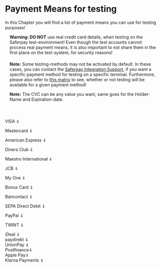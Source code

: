 # Payment Means for testing

In this Chapter you will find a list of payment means you can use for testing purposes!


<div class="danger" style="min-height: 75px;">
  <span class="glyphicon glyphicon-remove-sign" style="color: rgb(224, 122, 105);font-size: 55px;height: 75px;float: left;margin-right: 15px;margin-top: 0px;"></span>
  <p><strong>Warning: DO NOT</strong> use real credit card details, when testing on the Saferpay test-environment! Even though the test accounts cannot process real payment means, it is also important to not share them in the first place on the test-system, for security reasons!</p>
</div>
<div class="info" style="min-height: 75px;">
  <span class="glyphicon glyphicon-info-sign" style="color: rgb(110, 199, 215);font-size: 55px;height: 75px;float: left;margin-right: 15px;margin-top: 0px;"></span>
  <p>
    <strong>Note:</strong> Some testing-methods may not be activated by default. In these cases, you can contact the <a href="mailto:integration.saferpay@six-payment-services.com">Saferpay Integration Support</a>, if you want a specific payment method for testing on a specific terminal. Furthermore, please also refer to <a href="index.html#pm-functions">this matrix</a> to see, whether or not testing will be available for a given payment method!
  </p>
</div>
<div class="info" style="min-height: 75px;">
  <span class="glyphicon glyphicon-info-sign" style="color: rgb(110, 199, 215);font-size: 55px;height: 75px;float: left;margin-right: 15px;margin-top: 0px;"></span>
    <p><strong>Note:</strong> The CVC can be any value you want, same goes for the Holder-Name and Expiration-date.</p>
</div>

<a name="pm-visa"></a><div class="dropdown" id="visa-cards">VISA &dArr;</div>
<div id="visa-cards-hider" style="display:none;">
  <h2>For 3D Secure 2</h2>
  <table class="table table-striped table-hover">
      <thead>
        <tr>
          <th>Card Number</th>
          <th class="text-center">Test-case</th>
        </tr>
      </thead>
      <tbody>
        <tr>
          <td style="word-break: unset;">9010003150000001</td>
          <td style="border-left: 1px solid #ddd;">Frictionless Y. Card simulates a fully successful Frictionless Flow!<br /><strong>Liability shift:</strong> YES, <strong>Authenticated:</strong> true</td>
      </tr>
      <tr>
          <td style="word-break: unset;">9010003750000005</td>
          <td style="border-left: 1px solid #ddd;">LiabilityShift can't be granted, due to technical reasons. Interesting for testing the <strong>Condition</strong> parameter, to stop authorizations without LiabilityShift!<br /><strong>Liability shift:</strong> false, <strong>Authenticated:</strong> N/A</td>
      </tr>
      <tr>
          <td style="word-break: unset;">9010004950000001</td>
          <td style="border-left: 1px solid #ddd;">Challenged Y. This card simulates a successful challenged flow.<br /><strong>Liability shift:</strong> true, <strong>Authenticated:</strong> true</td>
      </tr>
      <tr>
          <td style="word-break: unset;">9010004250000008</td>
          <td style="border-left: 1px solid #ddd;">Challenged A. The authentication was not successful, but LiabilityShift is still granted.<br /><strong>Liability shift:</strong> true, <strong>Authenticated:</strong> false</td>
      </tr>
      <tr>
          <td style="word-break: unset;">9010004350000007</td>
          <td style="border-left: 1px solid #ddd;">Challenged N. The 3DS authentication failed. An authorization will not be attempted. The transaction fails in this case!<br /><strong>Liability shift:</strong> N/A, <strong>Authenticated:</strong> N/A</td>
      </tr>
      <tr>
          <td style="word-break: unset;">9010004150000009</td>
          <td style="border-left: 1px solid #ddd;">3DS Failure, authorization will be attempted. This card fails the 3DS authentication. Interesting for testing the <strong>Condition</strong> parameter, to stop authorizations without LiabilityShift! Crd goes through a Challanged flow beforehand!<br /><strong>Liability shift:</strong> false, <strong>Authenticated:</strong> false</td>
      </tr>
      <tr>
          <td style="word-break: unset;">9010403104000000</td>
          <td style="border-left: 1px solid #ddd;">Frictionless Y with DCC. This card additionally will perform DCC. Card currency is USD!<br /><strong>Liability shift:</strong> true, <strong>Authenticated:</strong> true</td>
      </tr>
      <tr>
          <td style="word-break: unset;">9010503104000007</td>
          <td style="border-left: 1px solid #ddd;">Frictionless Y with DCC. This card additionally will perform DCC. Card currency is JPY!<br /><strong>Liability shift:</strong> true, <strong>Authenticated:</strong> true</td>
      </tr>
      <tr>
          <td style="word-break: unset;">9010403153150003</td>
          <td style="border-left: 1px solid #ddd;">General Decline. This card fails the card check!<br /><strong>Liability shift:</strong> true, <strong>Authenticated:</strong> true</td>
      </tr>
      <tr>
          <td style="word-break: unset;">9010403153900001</td>
          <td style="border-left: 1px solid #ddd;">Card for simulating response codes via the amount. The last two digits inside the amount are important. Down below you'll find some examples for return-codes/amounts. <strong>Important Note:</strong> These are the most common codes! However some Issuers may return codes not on this list!<br />
          <table class="table table-striped table-hover">
            <thead>
              <tr>
                <th>Amount</th>
                <th class="text-center">Processor Message</th>
              </tr>
            </thead>
            <tbody>
              <tr>
                <td style="word-break: unset;">00</td>
                <td style="border-left: 1px solid #ddd;">See Frictionless Y.<br /><strong>Liability shift:</strong> true, <strong>Authenticated:</strong> true</td>
              </tr>
              <tr>
                <td style="word-break: unset;">01</td>
                <td style="border-left: 1px solid #ddd;">Successful Authorization and 3DS process. However LiabilityShift will be rejected during authorization<br /><strong>Liability shift:</strong> false (<strong>ThreeDs will be true!</strong>) <strong>Authenticated:</strong> true</td>
              </tr>
              <tr>
                <td style="word-break: unset;">62</td>
                <td style="border-left: 1px solid #ddd;">Restricted Card</td>
              </tr>
              <tr>
                <td style="word-break: unset;">51</td>
                <td style="border-left: 1px solid #ddd;">Insufficient Funds</td>
              </tr>
              <tr>
                <td style="word-break: unset;">43</td>
                <td style="border-left: 1px solid #ddd;">Stolen Card</td>
              </tr>
              <tr>
                <td style="word-break: unset;">34</td>
                <td style="border-left: 1px solid #ddd;">Suspicion of manipulation</td>
              </tr>
              <tr>
                <td style="word-break: unset;">33</td>
                <td style="border-left: 1px solid #ddd;">Card Expired</td>
              </tr>
              <tr>
                <td style="word-break: unset;">30</td>
                <td style="border-left: 1px solid #ddd;">Format Error</td>
              </tr>
              <tr>
                <td style="word-break: unset;">14</td>
                <td style="border-left: 1px solid #ddd;">Invalid Card</td>
              </tr>
              <tr>
                <td style="word-break: unset;">12</td>
                <td style="border-left: 1px solid #ddd;">Invalid Transaction</td>
              </tr>
              <tr>
                <td style="word-break: unset;">09</td>
                <td style="border-left: 1px solid #ddd;">Processing temporarily not possible</td>
              </tr>
              <tr>
                <td style="word-break: unset;">05</td>
                <td style="border-left: 1px solid #ddd;">Authorization declined</td>
              </tr>
              <tr>
                <td style="word-break: unset;">04</td>
                <td style="border-left: 1px solid #ddd;">Card Invalid</td>
              </tr>
              <tr>
                <td style="word-break: unset;">03</td>
                <td style="border-left: 1px solid #ddd;">Invalid Merchant Number</td>
              </tr>
            </tbody>
          </table>
        </td>
        </tr>
        <tr>
          <td style="word-break: unset;">9010100000020013</td>
          <td style="border-left: 1px solid #ddd;">Card, to simulate a <a href="creditcards.html#cc-pappoval">partial approval</a>.</td>
        </tr>
        <tr>
          <td style="word-break: unset;">9010103204160007</td>
          <td style="border-left: 1px solid #ddd;">Card, to simulate a <a href="psd2.html#psd2-decline">Soft Decline</a>. <strong>This card will ALWAYS return a Soft-Decline, even if SCA was performed!</strong></td>
        </tr>
    </tbody>
  </table>
  
  <h2>For 3D Secure 1</h2>
  <table class="table table-striped table-hover">
    <thead>
      <tr>
        <th>Card Number</th>
        <th class="text-center">Test-case</th>
      </tr>
    </thead>
    <tbody>
      <tr>
        <td style="word-break: unset;">9010100052000004</td>
        <td style="border-left: 1px solid #ddd;">Card <strong>"enrolled"</strong>. This card is subjected to the full 3D Secure authentication process! <br /><strong>Liability shift:</strong> YES, <strong>Authenticated:</strong> true</td>
      </tr>
      <tr>
        <td style="word-break: unset;">9010101052000002</td>
        <td style="border-left: 1px solid #ddd;">Card <strong>"not enrolled"</strong>. Bank grants liability shift! <br />    <strong>Liability shift:</strong> YES, <strong>Authenticated:</strong> false</td>
      </tr>
      <tr>
        <td style="word-break: unset;">9010100052101000</td>
        <td style="border-left: 1px solid #ddd;">Card <strong>"enrolled"</strong>. Bank rejects liability shift despite a successful authentication!<br /><strong>Liability shift:</strong> NO, <strong>Authenticated:</strong> true <br />
          <div class="warning">
            <p><strong>Important:</strong> Saferpay will still attempt the authorization! Accepting or declining this transaction is up to the merchant!</p>
          </div>
        </td>
      </tr>
      <tr>
        <td style="word-break: unset;">9010100352000001</td>
        <td style="border-left: 1px solid #ddd;"><strong>"Authentication Attempt"</strong>. Simulates an authentication attempt, where the bank grants the liability shift<br /><strong>Liability shift:</strong> YES, <strong>Authenticated:</strong> false <br />
        </td>
        </tr>
      <tr>
        <td style="word-break: unset;">9010101052101008</td>
        <td style="border-left: 1px solid #ddd;">Card <strong>"not enrolled"</strong>. Bank rejects liability shift!<br /><strong>Liability shift:</strong> NO, <strong>Authenticated:</strong> false<br />
          <div class="warning">
            <p><strong>Important:</strong> Saferpay will still attempt the authorization! Accepting or declining this transaction is up to the merchant!</p>
          </div>
        </td>
      </tr>
      <tr>
        <td style="word-break: unset;">9010101152000001</td>
        <td style="border-left: 1px solid #ddd;"><strong>"Unable to enroll"</strong>. 3D Secure is not possible! <br /><strong>Liability shift:</strong> NO, <strong>Authenticated:</strong> false<br />
          <div class="warning">
            <p><strong>Important:</strong> Saferpay will still attempt the authorization! Accepting or declining this transaction is up to the merchant!</p>
          </div>
        </td>
      </tr>
      <tr>
        <td style="word-break: unset;">9010100152000003</td>
        <td style="border-left: 1px solid #ddd;"><strong>"Authentication failed"</strong>. The card holder failed to authenticate him/herself!<br />
          <div class="warning">
            <p><strong>Important:</strong> In this case, the authorization will fail!</p>
          </div>
        </td>
      </tr>
      <tr>
        <td style="word-break: unset;">9010101052900003</td>
        <td style="border-left: 1px solid #ddd;">Card for <strong>"simulating response codes" via the amount</strong>. <br /> The last two digits in the currency amount determine the issuance of the authorisation request. A successful payment is only triggered with a value equal to "00" or "01". While requests with the AMOUNT "00" simulate a request with an "enrolled" card, the amount "01" simulates a transaction without a liability shift. For all other values that are different to "00" or "01", a rejection is simulated with the authorisation.
        </td>
      </tr>
      <tr>
        <td style="word-break: unset;">9010500004000004</td>
        <td style="border-left: 1px solid #ddd;">Card for <strong>"simulating DCC"</strong> with the card currency JPY.
        </td>
      </tr>
       <tr>
        <td style="word-break: unset;">9010400004000007</td>
        <td style="border-left: 1px solid #ddd;">Card for <strong>"simulating DCC"</strong> with the card currency USD.
        </td>
      </tr>
      <tr>
        <td style="word-break: unset;">9010000004150008</td>
        <td style="border-left: 1px solid #ddd;"><strong>"Card Check failed"</strong>. <br />A decline will simulated by the internal card check with Alias Insert. Authorization requests with this card will be declined as well.
        </td>
      </tr>
    </tbody>
  </table>
</div>

<a name="pm-mc"></a><div id="master-cards" class="dropdown">Mastercard &dArr;</div>
<div id="master-cards-hider" style="display:none;">
  <h2>For 3D Secure 2</h2>
  <table class="table table-striped table-hover">
      <thead>
        <tr>
          <th>Card Number</th>
          <th class="text-center">Test-case</th>
        </tr>
      </thead>
      <tbody>
        <tr>
          <td style="word-break: unset;">9030003150000007</td>
          <td style="border-left: 1px solid #ddd;">Frictionless Y. Card simulates a fully successful Frictionless Flow!<br /><strong>Liability shift:</strong> YES, <strong>Authenticated:</strong> true</td>
      </tr>
      <tr>
          <td style="word-break: unset;">9030003750000001</td>
          <td style="border-left: 1px solid #ddd;">LiabilityShift can't be granted, due to technical reasons. Interesting for testing the <strong>Condition</strong> parameter, to stop authorizations without LiabilityShift!<br /><strong>Liability shift:</strong> false, <strong>Authenticated:</strong> N/A</td>
      </tr>
      <tr>
          <td style="word-break: unset;">9030004950000007</td>
          <td style="border-left: 1px solid #ddd;">Challenged Y. This card simulates a successful challenged flow.<br /><strong>Liability shift:</strong> true, <strong>Authenticated:</strong> true</td>
      </tr>
      <tr>
          <td style="word-break: unset;">9030003204000003
          <td style="border-left: 1px solid #ddd;">Challenged A. The authentication was not successful, but LiabilityShift is still granted.<br /><strong>Liability shift:</strong> true, <strong>Authenticated:</strong> false</td>
      </tr>
      <tr>
          <td style="word-break: unset;">9030004350000003</td>
          <td style="border-left: 1px solid #ddd;">Challenged N. The 3DS authentication failed. An authorization will not be attempted. The transaction fails in this case!<br /><strong>Liability shift:</strong> N/A, <strong>Authenticated:</strong> N/A</td>
      </tr>
      <tr>
          <td style="word-break: unset;">9030004150000005</td>
          <td style="border-left: 1px solid #ddd;">3DS Failure, authorization will be attempted. This card fails the 3DS authentication. Interesting for testing the <strong>Condition</strong> parameter, to stop authorizations without LiabilityShift! Crd goes through a Challanged flow beforehand!<br /><strong>Liability shift:</strong> false, <strong>Authenticated:</strong> false</td>
      </tr>
      <tr>
          <td style="word-break: unset;">9030403104000006</td>
          <td style="border-left: 1px solid #ddd;">Frictionless Y with DCC. This card additionally will perform DCC. Card currency is USD!<br /><strong>Liability shift:</strong> true, <strong>Authenticated:</strong> true</td>
      </tr>
      <tr>
          <td style="word-break: unset;">9030503104000003</td>
          <td style="border-left: 1px solid #ddd;">Frictionless Y with DCC. This card additionally will perform DCC. Card currency is JPY!<br /><strong>Liability shift:</strong> true, <strong>Authenticated:</strong> true</td>
      </tr>
      <tr>
          <td style="word-break: unset;">9030403153150009</td>
          <td style="border-left: 1px solid #ddd;">General Decline. This card fails the authorization and also the card check!<br /><strong>Liability shift:</strong> true, <strong>Authenticated:</strong> true</td>
      </tr>
      <tr>
          <td style="word-break: unset;">9030403153900007</td>
          <td style="border-left: 1px solid #ddd;">Card for simulating response codes via the amount. The last two digits inside the amount are important. Down below you'll find some examples for return-codes/amounts. <strong>Important Note:</strong> These are the most common codes! However some Issuers may return codes not on this list!<br />
          <table class="table table-striped table-hover">
            <thead>
              <tr>
                <th>Amount</th>
                <th class="text-center">Processor Message</th>
              </tr>
            </thead>
            <tbody>
              <tr>
                <td style="word-break: unset;">00</td>
                <td style="border-left: 1px solid #ddd;">See Frictionless Y.<br /><strong>Liability shift:</strong> true, <strong>Authenticated:</strong> true</td>
              </tr>
              <tr>
                <td style="word-break: unset;">01</td>
                <td style="border-left: 1px solid #ddd;">Successful Authorization and 3DS process. However LiabilityShift will be rejected during authorization<br /><strong>Liability shift:</strong> false (<strong>ThreeDs will be true!</strong>) <strong>Authenticated:</strong> true</td>
              </tr>
              <tr>
                <td style="word-break: unset;">62</td>
                <td style="border-left: 1px solid #ddd;">Restricted Card</td>
              </tr>
              <tr>
                <td style="word-break: unset;">51</td>
                <td style="border-left: 1px solid #ddd;">Insufficient Funds</td>
              </tr>
              <tr>
                <td style="word-break: unset;">43</td>
                <td style="border-left: 1px solid #ddd;">Stolen Card</td>
              </tr>
              <tr>
                <td style="word-break: unset;">34</td>
                <td style="border-left: 1px solid #ddd;">Suspicion of manipulation</td>
              </tr>
              <tr>
                <td style="word-break: unset;">33</td>
                <td style="border-left: 1px solid #ddd;">Card Expired</td>
              </tr>
              <tr>
                <td style="word-break: unset;">30</td>
                <td style="border-left: 1px solid #ddd;">Format Error</td>
              </tr>
              <tr>
                <td style="word-break: unset;">14</td>
                <td style="border-left: 1px solid #ddd;">Invalid Card</td>
              </tr>
              <tr>
                <td style="word-break: unset;">12</td>
                <td style="border-left: 1px solid #ddd;">Invalid Transaction</td>
              </tr>
              <tr>
                <td style="word-break: unset;">09</td>
                <td style="border-left: 1px solid #ddd;">Processing temporarily not possible</td>
              </tr>
              <tr>
                <td style="word-break: unset;">05</td>
                <td style="border-left: 1px solid #ddd;">Authorization declined</td>
              </tr>
              <tr>
                <td style="word-break: unset;">04</td>
                <td style="border-left: 1px solid #ddd;">Card Invalid</td>
              </tr>
              <tr>
                <td style="word-break: unset;">03</td>
                <td style="border-left: 1px solid #ddd;">Invalid Merchant Number</td>
              </tr>
            </tbody>
          </table>
        </td>
      </tr>
      <tr>
        <td style="word-break: unset;">9030100000021017</td>
        <td style="border-left: 1px solid #ddd;">Card, to simulate a <a href="creditcards.html#cc-pappoval">partial approval</a>.</td>
      </tr>
      <tr>
          <td style="word-break: unset;">9030103204160003</td>
          <td style="border-left: 1px solid #ddd;">Card, to simulate a <a href="psd2.html#psd2-decline">Soft Decline</a>. <strong>This card will ALWAYS return a Soft-Decline, even if SCA was performed!</strong></td>
        </tr>
    </tbody>
  </table>
  
  <h2>For 3D Secure 1</h2>
  <table class="table table-striped table-hover">
    <thead>
      <tr>
        <th>Card Number</th>
        <th class="text-center">Test-case</th>
      </tr>
    </thead>
    <tbody>
      <tr>
        <td style="word-break: unset;">9030100052000000</td>
        <td style="border-left: 1px solid #ddd;">Card <strong>"enrolled"</strong>. This card is subjected to the full 3D Secure authentication process! <br /><strong>Liability shift:</strong> YES, <strong>Authenticated:</strong> true</td>
      </tr>
      <tr>
        <td style="word-break: unset;">9030100052101006</td>
        <td style="border-left: 1px solid #ddd;">Card <strong>"enrolled"</strong>. Bank rejects liability shift despite a successful authentication!<br /><strong>Liability shift:</strong> NO, <strong>Authenticated:</strong> true <br />
          <div class="warning">
            <p><strong>Important:</strong> Saferpay will still attempt the authorization! Accepting or declining this transaction is up to the merchant!</p>
          </div>
        </td>
      </tr>
      <tr>
        <td style="word-break: unset;">9030100352000007</td>
        <td style="border-left: 1px solid #ddd;"><strong>"Authentication Attempt"</strong>. Simulates an authentication attempt, where the bank grants the liability shift<br /><strong>Liability shift:</strong> YES, <strong>Authenticated:</strong> false <br />
        </td>
      </tr>
      <tr>
        <td style="word-break: unset;">9030101052101004</td>
        <td style="border-left: 1px solid #ddd;">Card <strong>"not enrolled"</strong>. Bank rejects liability shift!<br /><strong>Liability shift:</strong> NO, <strong>Authenticated:</strong> false<br />
          <div class="warning">
            <p><strong>Important:</strong> Saferpay will still attempt the authorization! Accepting or declining this transaction is up to the merchant!</p>
          </div>
        </td>
      </tr>
      <tr>
        <td style="word-break: unset;">9030101152000007</td>
        <td style="border-left: 1px solid #ddd;"><strong>"Unable to enroll"</strong>. 3D Secure is not possible! <br /><strong>Liability shift:</strong> NO, <strong>Authenticated:</strong> false<br />
          <div class="warning">
            <p><strong>Important:</strong> Saferpay will still attempt the authorization! Accepting or declining this transaction is up to the merchant!</p>
          </div>
        </td>
      </tr>
      <tr>
        <td style="word-break: unset;">9030100152000009</td>
        <td style="border-left: 1px solid #ddd;"><strong>"Authentication failed"</strong>. The card holder failed to authenticate him/herself!<br />
          <div class="warning">
            <p><strong>Important:</strong> In this case, the authorization will fail!</p>
          </div>
        </td>
      </tr>
      <tr>
        <td style="word-break: unset;">9030101052900009</td>
        <td style="border-left: 1px solid #ddd;">Card for <strong>"simulating response codes" via the amount</strong>. <br /> The last two digits in the currency amount determine the issuance of the authorisation request. A successful payment is only triggered with a value equal to "00" or "01". While requests with the AMOUNT "00" simulate a request with an "enrolled" card, the amount "01" simulates a transaction without a liability shift. For all other values that are different to "00" or "01", a rejection is simulated with the authorisation.
        </td>
      </tr>
      <tr>
        <td style="word-break: unset;">9030500004000000</td>
        <td style="border-left: 1px solid #ddd;">Card for <strong>"simulating DCC"</strong> with the card currency JPY.
        </td>
      </tr>
       <tr>
        <td style="word-break: unset;">9030400004000003</td>
        <td style="border-left: 1px solid #ddd;">Card for <strong>"simulating DCC"</strong> with the card currency USD.
        </td>
      </tr>
      <tr>
        <td style="word-break: unset;">9030000004150004</td>
        <td style="border-left: 1px solid #ddd;"><strong>"Card Check failed"</strong>. <br />A decline will simulated by the internal card check with Alias Insert. Authorization requests with this card will be declined as well.
        </td>
      </tr>
    </tbody>
  </table>
</div>

<a name="pm-amex"></a><div id="amex-cards" class="dropdown">American Express &dArr;</div> 
<div id="amex-cards-hider" style="display:none;">
  <h2>For 3D Secure 2</h2>
  <table class="table table-striped table-hover">
      <thead>
        <tr>
          <th>Card Number</th>
          <th class="text-center">Test-case</th>
        </tr>
      </thead>
      <tbody>
        <tr>
          <td style="word-break: unset;">9070003150000008</td>
          <td style="border-left: 1px solid #ddd;">Frictionless Y. Card simulates a fully successful Frictionless Flow!<br /><strong>Liability shift:</strong> YES, <strong>Authenticated:</strong> true</td>
      </tr>
      <tr>
          <td style="word-break: unset;">9070003750000002</td>
          <td style="border-left: 1px solid #ddd;">LiabilityShift can't be granted, due to technical reasons. Interesting for testing the <strong>Condition</strong> parameter, to stop authorizations without LiabilityShift!<br /><strong>Liability shift:</strong> false, <strong>Authenticated:</strong> N/A</td>
      </tr>
      <tr>
          <td style="word-break: unset;">9070004950000008</td>
          <td style="border-left: 1px solid #ddd;">Challenged Y. This card simulates a successful challenged flow.<br /><strong>Liability shift:</strong> true, <strong>Authenticated:</strong> true</td>
      </tr>
      <tr>
          <td style="word-break: unset;">9070004250000005
          <td style="border-left: 1px solid #ddd;">Challenged A. The authentication was not successful, but LiabilityShift is still granted.<br /><strong>Liability shift:</strong> true, <strong>Authenticated:</strong> false</td>
      </tr>
      <tr>
          <td style="word-break: unset;">9070004350000004</td>
          <td style="border-left: 1px solid #ddd;">Challenged N. The 3DS authentication failed. An authorization will not be attempted. The transaction fails in this case!<br /><strong>Liability shift:</strong> N/A, <strong>Authenticated:</strong> N/A</td>
      </tr>
      <tr>
          <td style="word-break: unset;">9070004150000006</td>
          <td style="border-left: 1px solid #ddd;">3DS Failure, authorization will be attempted. This card fails the 3DS authentication. Interesting for testing the <strong>Condition</strong> parameter, to stop authorizations without LiabilityShift! Crd goes through a Challanged flow beforehand!<br /><strong>Liability shift:</strong> false, <strong>Authenticated:</strong> false</td>
      </tr>
      <tr style="display: none;">
          <td style="word-break: unset;">xxxxxxxxxxxxxxxxxxxxxxxxxxxxxxxxxxxxxxxxxxxxxxxxxxxxxxxxxxxxxxxxxxxxxxxxxxxx</td>
          <td style="border-left: 1px solid #ddd;">Card for simulating response codes via the amount. The last two digits inside the amount are important. Down below you'll find some examples for return-codes/amounts. <strong>Important Note:</strong> These are the most common codes! However some Issuers may return codes not on this list!<br />
          <table class="table table-striped table-hover">
            <thead>
              <tr>
                <th>Amount</th>
                <th class="text-center">Processor Message</th>
              </tr>
            </thead>
            <tbody>
              <tr>
                <td style="word-break: unset;">00</td>
                <td style="border-left: 1px solid #ddd;">See Frictionless Y.<br /><strong>Liability shift:</strong> true, <strong>Authenticated:</strong> true</td>
              </tr>
              <tr>
                <td style="word-break: unset;">01</td>
                <td style="border-left: 1px solid #ddd;">Successful Authorization and 3DS process. However LiabilityShift will be rejected during authorization<br /><strong>Liability shift:</strong> false (<strong>ThreeDs will be true!</strong>) <strong>Authenticated:</strong> true</td>
              </tr>
              <tr>
                <td style="word-break: unset;">62</td>
                <td style="border-left: 1px solid #ddd;">Restricted Card</td>
              </tr>
              <tr>
                <td style="word-break: unset;">51</td>
                <td style="border-left: 1px solid #ddd;">Insufficient Funds</td>
              </tr>
              <tr>
                <td style="word-break: unset;">43</td>
                <td style="border-left: 1px solid #ddd;">Stolen Card</td>
              </tr>
              <tr>
                <td style="word-break: unset;">34</td>
                <td style="border-left: 1px solid #ddd;">Suspicion of manipulation</td>
              </tr>
              <tr>
                <td style="word-break: unset;">33</td>
                <td style="border-left: 1px solid #ddd;">Card Expired</td>
              </tr>
              <tr>
                <td style="word-break: unset;">30</td>
                <td style="border-left: 1px solid #ddd;">Format Error</td>
              </tr>
              <tr>
                <td style="word-break: unset;">14</td>
                <td style="border-left: 1px solid #ddd;">Invalid Card</td>
              </tr>
              <tr>
                <td style="word-break: unset;">12</td>
                <td style="border-left: 1px solid #ddd;">Invalid Transaction</td>
              </tr>
              <tr>
                <td style="word-break: unset;">09</td>
                <td style="border-left: 1px solid #ddd;">Processing temporarily not possible</td>
              </tr>
              <tr>
                <td style="word-break: unset;">05</td>
                <td style="border-left: 1px solid #ddd;">Authorization declined</td>
              </tr>
              <tr>
                <td style="word-break: unset;">04</td>
                <td style="border-left: 1px solid #ddd;">Card Invalid</td>
              </tr>
              <tr>
                <td style="word-break: unset;">03</td>
                <td style="border-left: 1px solid #ddd;">Invalid Merchant Number</td>
              </tr>
            </tbody>
          </table>
        </td>
      </tr>
      <tr>
          <td style="word-break: unset;">9070103204160004</td>
          <td style="border-left: 1px solid #ddd;">Card, to simulate a <a href="psd2.html#psd2-decline">Soft Decline</a>. <strong>This card will ALWAYS return a Soft-Decline, even if SCA was performed!</strong></td>
        </tr>
    </tbody>
  </table>
  
  <h2>For 3D Secure 1</h2>
  <table class="table table-striped table-hover">
    <thead>
      <tr>
        <th>Card Number</th>
        <th class="text-center">Test-case</th>
      </tr>
    </thead>
    <tbody>
      <tr>
        <td style="word-break: unset;">9070100052000001</td>
        <td style="border-left: 1px solid #ddd;">Card <strong>"enrolled"</strong>. This card is subjected to the full 3D Secure authentication process! <br /><strong>Liability shift:</strong> YES, <strong>Authenticated:</strong> true</td>
      </tr>
      <tr>
        <td style="word-break: unset;">9070100052101007</td>
        <td style="border-left: 1px solid #ddd;">Card <strong>"enrolled"</strong>. Bank rejects liability shift despite a successful authentication!<br /><strong>Liability shift:</strong> NO, <strong>Authenticated:</strong> true <br />
          <div class="warning">
            <p><strong>Important:</strong> Saferpay will still attempt the authorization! Accepting or declining this transaction is up to the merchant!</p>
          </div>
        </td>
      </tr>
      <tr>
        <td style="word-break: unset;">9070100352000008</td>
        <td style="border-left: 1px solid #ddd;"><strong>"Authentication Attempt"</strong>. Simulates an authentication attempt, where the bank grants the liability shift<br /><strong>Liability shift:</strong> YES, <strong>Authenticated:</strong> false <br />
        </td>
      </tr>
      <tr>
        <td style="word-break: unset;">9070101052101005</td>
        <td style="border-left: 1px solid #ddd;">Card <strong>"not enrolled"</strong>. Bank rejects liability shift!<br /><strong>Liability shift:</strong> NO, <strong>Authenticated:</strong> false<br />
          <div class="warning">
            <p><strong>Important:</strong> Saferpay will still attempt the authorization! Accepting or declining this transaction is up to the merchant!</p>
          </div>
        </td>
      </tr>
      <tr>
        <td style="word-break: unset;">9070101152000008</td>
        <td style="border-left: 1px solid #ddd;"><strong>"Unable to enroll"</strong>. 3D Secure is not possible! <br /><strong>Liability shift:</strong> NO, <strong>Authenticated:</strong> false<br />
          <div class="warning">
            <p><strong>Important:</strong> Saferpay will still attempt the authorization! Accepting or declining this transaction is up to the merchant!</p>
          </div>
        </td>
      </tr>
      <tr>
        <td style="word-break: unset;">9070100152000000</td>
        <td style="border-left: 1px solid #ddd;"><strong>"Authentication failed"</strong>. The card holder failed to authenticate him/herself!<br />
          <div class="warning">
            <p><strong>Important:</strong> In this case, the authorization will fail!</p>
          </div>
        </td>
      </tr>
      <tr>
        <td style="word-break: unset;">9070101052900000</td>
        <td style="border-left: 1px solid #ddd;">Card for <strong>"simulating response codes" via the amount</strong>. <br /> The last two digits in the currency amount determine the issuance of the authorisation request. A successful payment is only triggered with a value equal to "00" or "01". While requests with the AMOUNT "00" simulate a request with an "enrolled" card, the amount "01" simulates a transaction without a liability shift. For all other values that are different to "00" or "01", a rejection is simulated with the authorisation.
        </td>
        </tr>
    </tbody>
  </table>
</div>

<a name="pm-diners"></a><div id="diners-cards" class="dropdown">Diners Club &dArr;</div>
<div id="diners-cards-hider" style="display:none;">
  <table class="table table-striped table-hover">
    <thead>
      <tr>
        <th>Card Number</th>
        <th class="text-center">Test-case</th>
      </tr>
    </thead>
    <tbody>
      <tr>
        <td style="word-break: unset;">9050100052000005</td>
        <td style="border-left: 1px solid #ddd;">Card <strong>"enrolled"</strong>. This card is subjected to the full 3D Secure authentication process! <br /><strong>Liability shift:</strong> YES, <strong>Authenticated:</strong> true</td>
      </tr>
      <tr>
        <td style="word-break: unset;">9050100052101001</td>
        <td style="border-left: 1px solid #ddd;">Card <strong>"enrolled"</strong>. Bank rejects liability shift despite a successful authentication!<br /><strong>Liability shift:</strong> NO, <strong>Authenticated:</strong> true <br />
          <div class="warning">
            <p><strong>Important:</strong> Saferpay will still attempt the authorization! Accepting or declining this transaction is up to the merchant!</p>
          </div>
        </td>
      </tr>
      <tr>
        <td style="word-break: unset;">9050100352000002</td>
        <td style="border-left: 1px solid #ddd;"><strong>"Authentication Attempt"</strong>. Simulates an authentication attempt, where the bank grants the liability shift<br /><strong>Liability shift:</strong> YES, <strong>Authenticated:</strong> false <br />
        </td>
      </tr>
      <tr>
        <td style="word-break: unset;">9050101052101009</td>
        <td style="border-left: 1px solid #ddd;">Card <strong>"not enrolled"</strong>. Bank rejects liability shift!<br /><strong>Liability shift:</strong> NO, <strong>Authenticated:</strong> false<br />
          <div class="warning">
            <p><strong>Important:</strong> Saferpay will still attempt the authorization! Accepting or declining this transaction is up to the merchant!</p>
          </div>
        </td>
      </tr>
      <tr>
        <td style="word-break: unset;">9050101152000002</td>
        <td style="border-left: 1px solid #ddd;"><strong>"Unable to enroll"</strong>. 3D Secure is not possible! <br /><strong>Liability shift:</strong> NO, <strong>Authenticated:</strong> false<br />
          <div class="warning">
            <p><strong>Important:</strong> Saferpay will still attempt the authorization! Accepting or declining this transaction is up to the merchant!</p>
          </div>
        </td>
      </tr>
      <tr>
        <td style="word-break: unset;">9050100152000004</td>
        <td style="border-left: 1px solid #ddd;"><strong>"Authentication failed"</strong>. The card holder failed to authenticate him/herself!<br />
          <div class="warning">
            <p><strong>Important:</strong> In this case, the authorization will fail!</p>
          </div>
        </td>
      </tr>
      <tr>
        <td style="word-break: unset;">9050101052900004</td>
        <td style="border-left: 1px solid #ddd;">Card for <strong>"simulating response codes" via the amount</strong>. <br /> The last two digits in the currency amount determine the issuance of the authorisation request. A successful payment is only triggered with a value equal to "00" or "01". While requests with the AMOUNT "00" simulate a request with an "enrolled" card, the amount "01" simulates a transaction without a liability shift. For all other values that are different to "00" or "01", a rejection is simulated with the authorisation.
        </td>
        </tr>
    </tbody>
  </table>
</div>

<a name="pm-maestro"></a><div id="maestro-cards" class="dropdown">Maestro International &dArr;</div>
<div id="maestro-cards-hider" style="display:none;">
  <table class="table table-striped table-hover">
    <thead>
      <tr>
        <th>Card Number</th>
        <th class="text-center">Test-case</th>
      </tr>
    </thead>
    <tbody>
      <tr>
        <td style="word-break: unset;">9040100052000008</td>
        <td style="border-left: 1px solid #ddd;">Card <strong>"enrolled"</strong>. This card is subjected to the full 3D Secure authentication process! <br /><strong>Liability shift:</strong> YES, <strong>Authenticated:</strong> true</td>
      </tr>
      <tr>
        <td style="word-break: unset;">9040100052101004</td>
        <td style="border-left: 1px solid #ddd;">Card <strong>"enrolled"</strong>. Bank rejects liability shift despite a successful authentication!<br /><strong>Liability shift:</strong> NO, <strong>Authenticated:</strong> true <br />
          <div class="warning">
            <p><strong>Important:</strong> Saferpay will still attempt the authorization! Accepting or declining this transaction is up to the merchant!</p>
          </div>
        </td>
      </tr>
      <tr>
        <td style="word-break: unset;">9040100352000005</td>
        <td style="border-left: 1px solid #ddd;"><strong>"Authentication Attempt"</strong>. Simulates an authentication attempt, where the bank grants the liability shift<br /><strong>Liability shift:</strong> YES, <strong>Authenticated:</strong> false <br />
        </td>
      </tr>
      <tr>
        <td style="word-break: unset;">9040100152000007</td>
        <td style="border-left: 1px solid #ddd;"><strong>"Authentication failed"</strong>. The card holder failed to authenticate him/herself!<br />
          <div class="warning">
            <p><strong>Important:</strong> In this case, the authorization will fail!</p>
          </div>
        </td>
      </tr>
      <tr>
        <td style="word-break: unset;">9040101052900007</td>
        <td style="border-left: 1px solid #ddd;">Card for <strong>"simulating response codes" via the amount</strong>. <br /> The last two digits in the currency amount determine the issuance of the authorisation request. A successful payment is only triggered with a value equal to "00" or "01". While requests with the AMOUNT "00" simulate a request with an "enrolled" card, the amount "01" simulates a transaction without a liability shift. For all other values that are different to "00" or "01", a rejection is simulated with the authorisation.
        </td>
      </tr>
      <tr>
        <td style="word-break: unset;">9040103204160001</td>
        <td style="border-left: 1px solid #ddd;">Card, to simulate a <a href="psd2.html#psd2-decline">Soft Decline</a>. <strong>This card will ALWAYS return a Soft-Decline, even if SCA was performed!</strong></td>
      </tr>
    </tbody>
  </table>
</div>

<a name="pm-jcb"></a><div id="jcb-cards" class="dropdown">JCB &dArr;</div>
<div id="jcb-cards-hider" style="display:none;">
  <table class="table table-striped table-hover">
    <thead>
      <tr>
        <th>Card Number</th>
        <th class="text-center">Test-case</th>
      </tr>
    </thead>
    <tbody>
      <tr>
        <td style="word-break: unset;">9060100052000003</td>
        <td style="border-left: 1px solid #ddd;"><strong>"Success Card"</strong>. This card simulates a successful transaction!</td>
      </tr>
      <tr>
        <td style="word-break: unset;">9060101052900002</td>
        <td style="border-left: 1px solid #ddd;">Card for <strong>"simulating response codes" via the amount</strong>. <br /> The last two digits in the currency amount determine the issuance of the authorisation request. A successful payment is only triggered with a value equal to "00" or "01". While requests with the AMOUNT "00" simulate a request with an "enrolled" card, the amount "01" simulates a transaction without a liability shift. For all other values that are different to "00" or "01", a rejection is simulated with the authorisation.
        </td>
        </tr>
    </tbody>
  </table>
</div>

<a name="pm-myone"></a><div id="myone-cards" class="dropdown">My One &dArr;</div>
<div id="myone-cards-hider" style="display:none;">
  <table class="table table-striped table-hover">
    <thead>
      <tr>
        <th>Card Number</th>
        <th class="text-center">Test-case</th>
      </tr>
    </thead>
    <tbody>
      <tr>
        <td style="word-break: unset;">9080100052000009</td>
        <td style="border-left: 1px solid #ddd;"><strong>"Success Card"</strong>. This card simulates a successful transaction!</td>
      </tr>
      <tr>
        <td style="word-break: unset;">9080101052900008</td>
        <td style="border-left: 1px solid #ddd;">Card for <strong>"simulating response codes" via the amount</strong>. <br /> The last two digits in the currency amount determine the issuance of the authorisation request. A successful payment is only triggered with a value equal to "00" or "01". While requests with the AMOUNT "00" simulate a request with an "enrolled" card, the amount "01" simulates a transaction without a liability shift. For all other values that are different to "00" or "01", a rejection is simulated with the authorisation.
        </td>
        </tr>
    </tbody>
  </table>
</div>

<a name="pm-bonus"></a><div id="bonus-cards" class="dropdown">Bonus Card &dArr;</div>
<div id="bonus-cards-hider" style="display:none;">
  <table class="table table-striped table-hover">
    <thead>
      <tr>
        <th>Card Number</th>
        <th class="text-center">Test-case</th>
      </tr>
    </thead>
    <tbody>
      <tr>
        <td style="word-break: unset;">9090100052000007</td>
        <td style="border-left: 1px solid #ddd;"><strong>"Success Card"</strong>. This card simulates a successful transaction!</td>
      </tr>
      <tr>
        <td style="word-break: unset;">9090101052900006</td>
        <td style="border-left: 1px solid #ddd;">Card for <strong>"simulating response codes" via the amount</strong>. <br /> The last two digits in the currency amount determine the issuance of the authorisation request. A successful payment is only triggered with a value equal to "00" or "01". While requests with the AMOUNT "00" simulate a request with an "enrolled" card, the amount "01" simulates a transaction without a liability shift. For all other values that are different to "00" or "01", a rejection is simulated with the authorisation.
        </td>
        </tr>
    </tbody>
  </table>
</div>

<a name="pm-bc"></a><div id="bc-cards" class="dropdown">Bancontact &dArr;</div>
<div id="bc-cards-hider" style="display:none;">
  <div class="info">
    <p><strong>Note:</strong> Bancontact uses an authentication-procedure similar to 3D Secure with VISA and MasterCard. However the difference is, that Bancontact will automatically refuse all payments, that aren't fully authenticated. Due to this, there are only these few outcomes possible.</p>
  </div>
  <table class="table table-striped table-hover">
    <thead>
      <tr>
        <th>Card Number</th>
        <th class="text-center">Test-case</th>
      </tr>
    </thead>
    <tbody>
      <tr>
        <td style="word-break: unset;">91108000500000005</td>
        <td style="border-left: 1px solid #ddd;">Card <strong>"enrolled"</strong>. This card is subjected to the full 3D Secure authentication process! <br /><strong>Liability shift:</strong> YES, <strong>Authenticated:</strong> true</td>
      </tr>
      <tr>
        <td style="word-break: unset;">91108001501800005</td>
        <td style="border-left: 1px solid #ddd;"><strong>"Authentication failed"</strong>. The card holder failed to authenticate him/herself!<br />
          <div class="warning">
            <p><strong>Important:</strong> In this case, the authorization will fail!</p>
          </div>
        </td>
      </tr>
    </tbody>
  </table>
</div>

<a name="pm-sepa"></a><div id="sepa-cards" class="dropdown">SEPA Direct Debit &dArr;</div> 
<div id="sepa-cards-hider" style="display:none;">
  <table class="table table-striped table-hover">
    <thead>
      <tr>
        <th>IBAN</th>
        <th class="text-center">Test-case</th>
      </tr>
    </thead>
    <tbody>
      <tr>
        <td style="word-break: unset;">DE17970000011234567890</td>
        <td style="border-left: 1px solid #ddd;"><strong>"Success IBAN"</strong>. IBAN to simulate a successful transaction.</td>
      </tr>
      <tr>
        <td style="word-break: unset;">DE52970000021234567890</td>
        <td style="border-left: 1px solid #ddd;">IBAN to <strong>"simulate response codes"</strong>. <br />
        IBAN for controlling authorisation codes via the amount.<br />
        210nn simumulates a decline, where "nn" is the simmulated decline code.<br />
        Requests with other amounts simumulate positive responses.
        </td>
      </tr>
    </tbody>
  </table>
</div>

<a name="pm-paypal"></a><div id="paypal-cards" class="dropdown">PayPal &dArr;</div>
<div id="paypal-cards-hider" style="display:none;">
  <p>PayPal payments can be operated by a simulator in the Saferpay test account. The first version of the simulator supports successful transactions and declines only. The range of function will be upgraded soon.</p>
</div>

<a name="pm-twint"></a><div id="twint-cards" class="dropdown">TWINT &dArr;</div>
<div id="twint-cards-hider" style="display:none;">
  <p>On the test environment, Saferpay offers a TWINT Simulator for the Currencies CHF only, since this Payment Method is only avalable for the swiss market.<br />
  The Simulator is controlled by submitting different amount-values to simulate the following cases:</p>

  <div class="info">
      <p><strong>Note:</strong> Any other amount will cause a success after 20 seconds!</p>
  </div>

  <table class="table table-striped table-hover">
    <thead>
      <tr>
        <th>Amount</th>
        <th class="text-center">Test-case</th>
      </tr>
    </thead>
    <tbody>
      <tr>
        <td style="word-break: unset;">6611</td>
        <td style="border-left: 1px solid #ddd;">The execution of the debit callback is delayed by 1 second.</td>
      </tr>
      <tr>
        <td style="word-break: unset;">6612</td>
        <td style="border-left: 1px solid #ddd;">The execution of the debit callback is delayed by 10 seconds.</td>
      </tr>
      <tr>
        <td style="word-break: unset;">6613</td>
        <td style="border-left: 1px solid #ddd;">The execution of the debit callback is delayed by 60 seconds.</td>
      </tr>
      <tr>
        <td style="word-break: unset;">6614</td>
        <td style="border-left: 1px solid #ddd;">The execution of the debit callback is delayed by 120 seconds.</td>
      </tr>
      <tr>
        <td style="word-break: unset;">6615</td>
        <td style="border-left: 1px solid #ddd;">The execution of the debit callback is delayed by 600 seconds.</td>
      </tr>
      <tr>
        <td style="word-break: unset;">6651</td>
        <td style="border-left: 1px solid #ddd;">Returns an authorization declined result</td>
      </tr>
      <tr>
        <td style="word-break: unset;">6661</td>
        <td style="border-left: 1px solid #ddd;">Returns an authorization expired result</td>
      </tr>
    </tbody>
  </table>
</div>
<a name="pm-ideal"></a><div id="ideal-cards" class="dropdown">iDeal &dArr;</div>
<div id="ideal-cards-hider" style="display:none;">
  <p>Saferpay does offer an extensive iDeal simulator. All test-cases are controlled through the simulator-ui, when opening up the payment page.</p>
</div>
<a name="pm-paydirekt"></a><div id="paydirekt-cards" class="dropdown">paydirekt &dArr;</div>
<div id="paydirekt-cards-hider" style="display:none;">
  <p>Saferpay does offer an extensive paydirekt simulator. All test-cases are controlled through the simulator-ui, when opening up the payment page.</p>
</div>
<a name="pm-unionpay"></a><div id="unionpay-cards" class="dropdown">UnionPay &dArr;</div>
<div id="unionpay-cards-hider" style="display:none;">
  <p>Saferpay does offer an extensive unionpay simulator. All test-cases are controlled through the simulator-ui, when opening up the Payment Page. However, you need to use the following test-card, in order to activate it: <strong>9100100052000005</strong></p>
</div>
<a name="pm-postfinance"></a><div id="postfinance-cards" class="dropdown">Postfinance&dArr;</div>
<div id="postfinance-cards-hider" style="display:none;">
  <p>Saferpay does offer an extensive Postfinance simulator, for Postfinance E-Finance and Postfinance Card. All test-cases are controlled through the simulator-ui. <a href="PostFinance.html#pf-alias">The Secure Card Data feature</a> is also supported!</p>
</div>
<a name="pm-applepay"></a><div id="applepay-cards" class="dropdown">Apple Pay&dArr;</div>
<div id="applepay-cards-hider" style="display:none;">
  <p>Saferpay does offer an extensive Apple Pay simulator. All test-cases are controlled through the simulator-ui. Unlike production, you do not need an Apple device, or browser, to test Apple Pay!</p>
</div>


<table class="table table-striped table-hover" style="display: none;">
    <thead>
      <tr>
          <th>Card Number (<strong>BROKEN! DO NOT USE THESE CARDS FOR NOW!</strong>)</th>
        <th class="text-center">Test-case</th>
      </tr>
    </thead>
    <tbody>
      <tr>
        <td style="word-break: unset;">9030101052000008</td>
        <td style="border-left: 1px solid #ddd;">Card <strong>"not enrolled"</strong>. Bank grants liability shift! <br /><strong>Liability shift:</strong> YES, <strong>Authenticated:</strong> false</td>
      </tr>
      <tr>
        <td style="word-break: unset;">9070101052000009</td>
        <td style="border-left: 1px solid #ddd;">Card <strong>"not enrolled"</strong>. Bank grants liability shift! <br /><strong>Liability shift:</strong> YES, <strong>Authenticated:</strong> false</td>
      </tr>
      <tr>
        <td style="word-break: unset;">9050101052000003</td>
        <td style="border-left: 1px solid #ddd;">Card <strong>"not enrolled"</strong>. Bank grants liability shift! <br /><strong>Liability shift:</strong> YES, <strong>Authenticated:</strong> false</td>
      </tr>
    </tbody>
</table>
<a name="pm-klarna"></a><div id="klarna-cards" class="dropdown">Klarna Payments &dArr;</div>
<div id="klarna-cards-hider" style="display:none;">
  <p>Saferpay does offer multiple options to test Klarna. Please refer to the <a href="KlarnaPayments.html#klarna-activation">Klarna Payments chapter</a>, for more information.</p>
</div>

